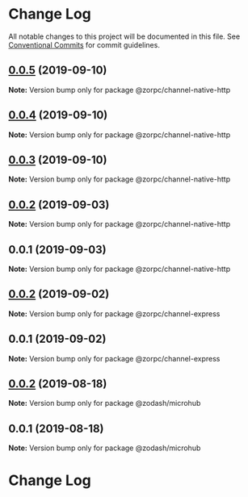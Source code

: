 # Change Log

All notable changes to this project will be documented in this file.
See [Conventional Commits](https://conventionalcommits.org) for commit guidelines.

## [0.0.5](https://github.com/zcorky/zodash/compare/@zorpc/channel-native-http@0.0.4...@zorpc/channel-native-http@0.0.5) (2019-09-10)

**Note:** Version bump only for package @zorpc/channel-native-http





## [0.0.4](https://github.com/zcorky/zodash/compare/@zorpc/channel-native-http@0.0.3...@zorpc/channel-native-http@0.0.4) (2019-09-10)

**Note:** Version bump only for package @zorpc/channel-native-http





## [0.0.3](https://github.com/zcorky/zodash/compare/@zorpc/channel-native-http@0.0.2...@zorpc/channel-native-http@0.0.3) (2019-09-10)

**Note:** Version bump only for package @zorpc/channel-native-http





## [0.0.2](https://github.com/zcorky/zodash/compare/@zorpc/channel-native-http@0.0.1...@zorpc/channel-native-http@0.0.2) (2019-09-03)

**Note:** Version bump only for package @zorpc/channel-native-http





## 0.0.1 (2019-09-03)

**Note:** Version bump only for package @zorpc/channel-native-http





## [0.0.2](https://github.com/zcorky/zodash/compare/@zorpc/channel-express@0.0.1...@zorpc/channel-express@0.0.2) (2019-09-02)

**Note:** Version bump only for package @zorpc/channel-express





## 0.0.1 (2019-09-02)

**Note:** Version bump only for package @zorpc/channel-express





## [0.0.2](https://github.com/zcorky/zodash/compare/@zodash/microhub@0.0.1...@zodash/microhub@0.0.2) (2019-08-18)

**Note:** Version bump only for package @zodash/microhub





## 0.0.1 (2019-08-18)

**Note:** Version bump only for package @zodash/microhub





# Change Log

